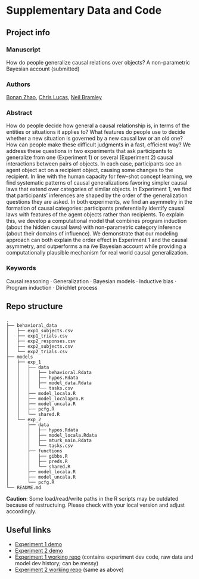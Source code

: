 # Supplementary Data and Code

## Project info

### Manuscript
How do people generalize causal relations over objects? A non-parametric Bayesian account (submitted)

### Authors
[Bonan Zhao](http://bramleylab.ppls.ed.ac.uk/member/bonan/),
[Chris Lucas](https://homepages.inf.ed.ac.uk/clucas2/),
[Neil Bramley](http://bramleylab.ppls.ed.ac.uk/member/neil/)

### Abstract
How do people decide how general a causal relationship is, in terms of the entities or situations it applies to? What features do people use to decide whether a new situation is governed by a new causal law or an old one? How can people make these difficult judgments in a fast, efficient way? We address these questions in two experiments that ask participants to generalize from one (Experiment 1) or several (Experiment 2) causal interactions between pairs of objects. In each case, participants see an agent object act on a recipient object, causing some changes to the recipient. In line with the human capacity for few-shot concept learning, we find systematic patterns of causal generalizations favoring simpler causal laws that extend over categories of similar objects. In Experiment 1, we find that participants’ inferences are shaped by the order of the generalization questions they are asked. In both experiments, we find an asymmetry in the formation of causal categories: participants preferentially identify causal laws with features of the agent objects rather than recipients. To explain this, we develop a computational model that combines program induction (about the hidden causal laws) with non-parametric category inference (about their domains of influence). We demonstrate that our modeling approach can both explain the order effect in Experiment 1 and the causal asymmetry, and outperforms a na ̈ıve Bayesian account while providing a computationally plausible mechanism for real world causal generalization.

### Keywords
Causal reasoning · Generalization · Bayesian models · Inductive bias · Program induction · Dirichlet process

## Repo structure
```
.
├── behavioral_data
│   ├── exp1_subjects.csv
│   ├── exp1_trials.csv
│   ├── exp2_responses.csv
│   ├── exp2_subjects.csv
│   └── exp2_trials.csv
├── models
│   ├── exp_1
│   │   ├── data
│   │   │   ├── behavioral.Rdata
│   │   │   ├── hypos.Rdata
│   │   │   ├── model_data.Rdata
│   │   │   └── tasks.csv
│   │   ├── model_locala.R
│   │   ├── model_localapro.R
│   │   ├── model_uncala.R
│   │   ├── pcfg.R
│   │   └── shared.R
│   └── exp_2
│       ├── data
│       │   ├── hypos.Rdata
│       │   ├── model_locala.Rdata
│       │   ├── mturk_main.Rdata
│       │   └── tasks.csv
│       ├── functions
│       │   ├── gibbs.R
│       │   ├── preds.R
│       │   └── shared.R
│       ├── model_locala.R
│       ├── model_uncala.R
│       └── pcfg.R
└── README.md
```
**Caution**: Some load/read/write paths in the R scripts may be outdated because of restructuing. Please check with your local version and adjust accordingly.

## Useful links
- [Experiment 1 demo](http://bramleylab.ppls.ed.ac.uk/experiments/bnz/magic_stones/index.html)
- [Experiment 2 demo](http://bramleylab.ppls.ed.ac.uk/experiments/bnz/myst/p/welcome.html)
- [Experiment 1 working repo](https://github.com/zhaobn/magic-stones) (contains experiment dev code, raw data and model dev history; can be messy)
- [Experiment 2 working repo](https://github.com/zhaobn/mysterious-stones) (same as above)
